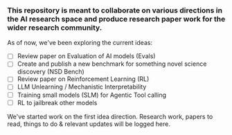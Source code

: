 ### This repository is meant to collaborate on various directions in the AI research space and produce research paper work for the wider research community.

As of now, we've been exploring the current ideas:
- [ ] Review paper on Evaluation of AI models (Evals)
- [ ] Create and publish a new benchmark for something novel science discovery (NSD Bench)
- [ ] Review paper on Reinforcement Learning (RL)
- [ ] LLM Unlearning / Mechanistic Interpretability
- [ ] Training small models (SLM) for Agentic Tool calling
- [ ] RL to jailbreak other models

We've started work on the first idea direction. Research work, papers to read, things to do & relevant updates will be logged here.
